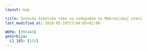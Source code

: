 ```yaml
---
layout: map

title: Suteska Sikolske reke sa vodopadom na Mokranjskoj steni
last_modified_at: 2018-05-19T23:04:05+02:00

WDPA: [395445]
geoSrbija:
  L1_183: [125]
---
```

